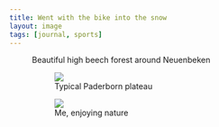 ```yaml
---
title: Went with the bike into the snow
layout: image
tags: [journal, sports]
---
```

<figure class="bleed">
<img src="/img/journal/IMG_0264D.jpg" alt="">
<figcaption>Beautiful high beech forest around Neuenbeken</figcaption>
</figure>

<figure class="bleed rg:split">
<figure>
<img src="/img/journal/IMG_0262X.jpg">
<figcaption>Typical Paderborn plateau</figcaption>
</figure>
<figure>
<img src="/img/journal/IMG_0260.jpg">
<figcaption>Me, enjoying nature</figcaption>
</figure>
</figure>

